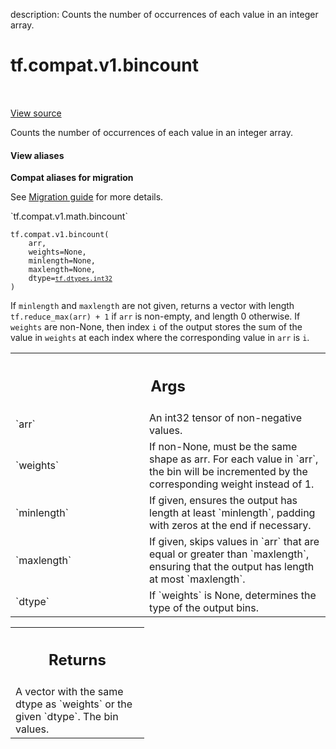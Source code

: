 description: Counts the number of occurrences of each value in an integer array.

<div itemscope itemtype="http://developers.google.com/ReferenceObject">
<meta itemprop="name" content="tf.compat.v1.bincount" />
<meta itemprop="path" content="Stable" />
</div>

# tf.compat.v1.bincount

<!-- Insert buttons and diff -->

<table class="tfo-notebook-buttons tfo-api nocontent" align="left">

</table>

<a target="_blank" class="external" href="/code/stable/tensorflow/python/ops/bincount_ops.py">View source</a>



Counts the number of occurrences of each value in an integer array.


<section class="expandable">
  <h4 class="showalways">View aliases</h4>
  <p>
<b>Compat aliases for migration</b>
<p>See
<a href="https://www.tensorflow.org/guide/migrate">Migration guide</a> for
more details.</p>
<p>`tf.compat.v1.math.bincount`</p>
</p>
</section>

<pre class="devsite-click-to-copy prettyprint lang-py tfo-signature-link">
<code>tf.compat.v1.bincount(
    arr,
    weights=None,
    minlength=None,
    maxlength=None,
    dtype=<a href="../../../tf/dtypes.md#int32"><code>tf.dtypes.int32</code></a>
)
</code></pre>



<!-- Placeholder for "Used in" -->

If `minlength` and `maxlength` are not given, returns a vector with length
`tf.reduce_max(arr) + 1` if `arr` is non-empty, and length 0 otherwise.
If `weights` are non-None, then index `i` of the output stores the sum of the
value in `weights` at each index where the corresponding value in `arr` is
`i`.

<!-- Tabular view -->
 <table class="responsive fixed orange">
<colgroup><col width="214px"><col></colgroup>
<tr><th colspan="2"><h2 class="add-link">Args</h2></th></tr>

<tr>
<td>
`arr`<a id="arr"></a>
</td>
<td>
An int32 tensor of non-negative values.
</td>
</tr><tr>
<td>
`weights`<a id="weights"></a>
</td>
<td>
If non-None, must be the same shape as arr. For each value in
`arr`, the bin will be incremented by the corresponding weight instead of
1.
</td>
</tr><tr>
<td>
`minlength`<a id="minlength"></a>
</td>
<td>
If given, ensures the output has length at least `minlength`,
padding with zeros at the end if necessary.
</td>
</tr><tr>
<td>
`maxlength`<a id="maxlength"></a>
</td>
<td>
If given, skips values in `arr` that are equal or greater than
`maxlength`, ensuring that the output has length at most `maxlength`.
</td>
</tr><tr>
<td>
`dtype`<a id="dtype"></a>
</td>
<td>
If `weights` is None, determines the type of the output bins.
</td>
</tr>
</table>



<!-- Tabular view -->
 <table class="responsive fixed orange">
<colgroup><col width="214px"><col></colgroup>
<tr><th colspan="2"><h2 class="add-link">Returns</h2></th></tr>
<tr class="alt">
<td colspan="2">
A vector with the same dtype as `weights` or the given `dtype`. The bin
values.
</td>
</tr>

</table>

